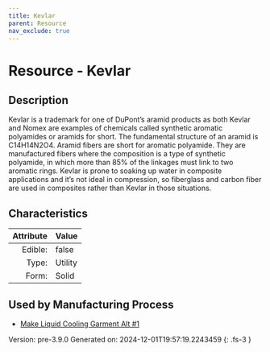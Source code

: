 ```yaml
---
title: Kevlar
parent: Resource
nav_exclude: true
---
```

# Resource - Kevlar

## Description
 Kevlar is a trademark for one of DuPont’s &#10;&#9;&#9;aramid products as both Kevlar and Nomex are examples of chemicals called synthetic aromatic&#10;&#9;&#9;polyamides or aramids for short. The fundamental structure of an aramid is C14H14N2O4.&#10;&#9;&#9;Aramid fibers are short for aromatic polyamide. They are manufactured fibers where the &#10;&#9;&#9;composition is a type of synthetic polyamide, in which more than 85% of the linkages must &#10;&#9;&#9;link to two aromatic rings. Kevlar is prone to soaking up water in composite applications &#10;&#9;&#9;and it’s not ideal in compression, so fiberglass and carbon fiber are used in composites &#10;&#9;&#9;rather than Kevlar in those situations.

## Characteristics

| Attribute      | Value |
|--------:|:------|
|Edible:|false|
|Type:|Utility|
|Form:|Solid|
 

## Used by Manufacturing Process

- [Make Liquid Cooling Garment Alt #1](../process/make-liquid-cooling-garment-alt--1.html)


    

Version: pre-3.9.0 Generated on: 2024-12-01T19:57:19.2243459
{: .fs-3 }
